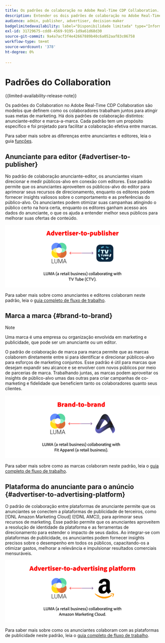 ```yaml
---
title: Os padrões de colaboração no Adobe Real-Time CDP Collaboration.
description: Entender os dois padrões de colaboração no Adobe Real-Time CDP Collaboration
audience: admin, publisher, advertiser, decision-maker
badgelimitedavailability: label="Disponibilidade limitada" type="Informative" url="https://helpx.adobe.com/br/legal/product-descriptions/real-time-customer-data-platform-collaboration.html newtab=true"
exl-id: 31729675-cdd8-4569-9195-1d9a61d68d30
source-git-commit: 9a4a7acf3f4e42667889b40c6a052aaf83c06758
workflow-type: tm+mt
source-wordcount: '378'
ht-degree: 0%

---
```


# Padrões do Collaboration

{{limited-availability-release-note}}

Os padrões do Collaboration no Adobe Real-Time CDP Collaboration são modelos que definem como os colaboradores trabalham juntos para atingir suas metas de marketing. Há dois padrões de colaboração distintos: anunciante-editor e marca-a-marca. Cada padrão tem um propósito específico e foi projetado para facilitar a colaboração efetiva entre marcas.

Para saber mais sobre as diferenças entre anunciantes e editores, leia o guia [funções](/help/guide/overview/roles.md).

## Anunciante para editor {#advertiser-to-publisher}

No padrão de colaboração anunciante-editor, os anunciantes visam direcionar e medir públicos-alvo em conexão com editores. Esse padrão permite que os anunciantes aproveitem os públicos-alvo do editor para aprimorar seus recursos de direcionamento, enquanto os editores podem fornecer insights valiosos sobre o comportamento e as preferências do público-alvo. Os anunciantes podem otimizar suas campanhas atingindo o público certo na hora certa, enquanto os editores ganham acesso aos dados do anunciante, o que os ajuda a entender melhor seus públicos para melhorar suas ofertas de conteúdo.

![Um exemplo de colaboração entre anunciante e editor.](/help/assets/overview/advertiser-to-publisher.png)

Para saber mais sobre como anunciantes e editores colaboram neste padrão, leia o [guia completo de fluxo de trabalho](/help/guide/overview/end-to-end-workflow.md).

## Marca a marca {#brand-to-brand}

>[!NOTE]
>
>Uma marca é uma empresa ou organização envolvida em marketing e publicidade, que pode ser um anunciante ou um editor.

O padrão de colaboração de marca para marca permite que as marcas colaborem diretamente entre si para identificar e direcionar públicos-alvo para esforços de marketing conjuntos. Esse padrão é útil para marcas que desejam expandir seu alcance e se envolver com novos públicos por meio de parcerias de marca. Trabalhando juntas, as marcas podem aproveitar os insights de público-alvo umas das outras para criar campanhas de co-marketing e fidelidade que beneficiem tanto os colaboradores quanto seus clientes.

![Um exemplo de colaboração de marca para marca.](/help/assets/overview/brand-to-brand.png)

Para saber mais sobre como as marcas colaboram neste padrão, leia o [guia completo de fluxo de trabalho](/help/guide/overview/end-to-end-workflow.md).

## Plataforma do anunciante para o anúncio {#advertiser-to-advertising-platform}

O padrão de colaboração entre plataformas de anunciante permite que os anunciantes se conectem a plataformas de publicidade de terceiros, como [!DNL Amazon Marketing Cloud] ([!DNL AMC]), para aprimorar seus recursos de marketing. Esse padrão permite que os anunciantes aproveitem a resolução de identidade da plataforma e as ferramentas de direcionamento para estender o impacto de seus dados. Ao integrar-se com plataformas de publicidade, os anunciantes podem fornecer insights precisos sobre o desempenho em todos os públicos, capacitando-os a otimizar gastos, melhorar a relevância e impulsionar resultados comerciais mensuráveis.

![Um exemplo de colaboração entre anunciante e plataforma de publicidade.](/help/assets/overview/advertiser-to-advertising-platform.png)

Para saber mais sobre como os anunciantes colaboram com as plataformas de publicidade neste padrão, leia o [guia completo de fluxo de trabalho](/help/guide/overview/end-to-end-workflow.md).